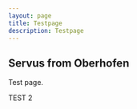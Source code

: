 ```yaml
---
layout: page
title: Testpage
description: Testpage
---
```


## Servus from Oberhofen

Test page.

TEST 2
